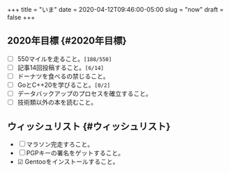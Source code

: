 +++
title = "いま"
date = 2020-04-12T09:46:00-05:00
slug = "now"
draft = false
+++

## 2020年目標 {#2020年目標}

-   ☐ 550マイルを走ること。<code>[188/550]</code>
-   ☐ 記事14回投稿すること。<code>[6/14]</code>
-   ☐ ドーナツを食べるの禁じること。
-   ☐ GoとC++20を学びること。<code>[0/2]</code>
-   ☐ データバックアップのプロセスを確立すること。
-   ☐ 技術類以外の本を読むこと。


## ウィッシュリスト {#ウィッシュリスト}

-   ☐ マラソン完走すろこと。
-   ☐ PGPキーの署名をゲットすること。
-   ☑ Gentooをインストールすること。

